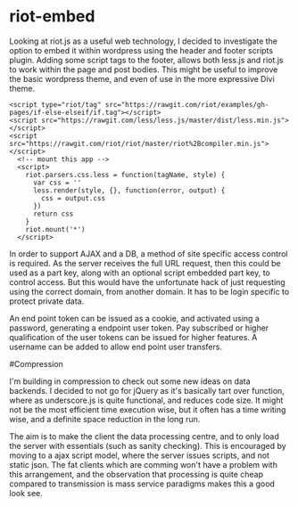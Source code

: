 # riot-embed

Looking at riot.js as a useful web technology, I decided to investigate the option to embed it within wordpress using the header and footer scripts plugin. Adding some script tags to the footer, allows both less.js and riot.js to work within the page and post bodies. This might be useful to improve the basic wordpress theme, and even of use in the more expressive Divi theme.

```
<script type="riot/tag" src="https://rawgit.com/riot/examples/gh-pages/if-else-elseif/if.tag"></script>
<script src="https://rawgit.com/less/less.js/master/dist/less.min.js"></script>
<script src="https://rawgit.com/riot/riot/master/riot%2Bcompiler.min.js"></script>
  <!-- mount this app -->
  <script>
    riot.parsers.css.less = function(tagName, style) {
      var css = ''
      less.render(style, {}, function(error, output) {
        css = output.css
      })
      return css
    }
    riot.mount('*')
  </script>
```

In order to support AJAX and a DB, a method of site specific access control is required. As the server receives the full URL request, then this could be used as a part key, along with an optional script embedded part key, to control access. But this would have the unfortunate hack of just requesting using the correct domain, from another domain. It has to be login specific to protect private data.

An end point token can be issued as a cookie, and activated using a password, generating a endpoint user token. Pay subscribed or higher qualification of the user tokens can be issued for higher features. A username can be added to allow end point user transfers.

#Compression

I'm building in compression to check out some new ideas on data backends. I decided to not go for jQuery as it's basically tart over function, where as underscore.js is quite functional, and reduces code size. It might not be the most efficient time execution wise, but it often has a time writing wise, and a definite space reduction in the long run.

The aim is to make the client the data processing centre, and to only load the server with essentials (such as sanity checking). This is encouraged by moving to a ajax script model, where the server issues scripts, and not static json. The fat clients which are comming won't have a problem with this arrangement, and the observation that processing is quite cheap compared to transmission is mass service paradigms makes this a good look see.
